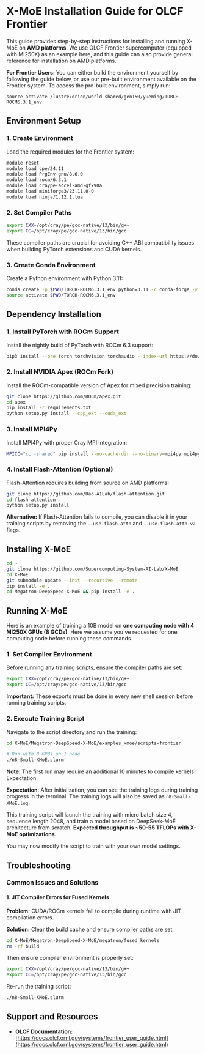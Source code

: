 # X-MoE Installation Guide for OLCF Frontier


This guide provides step-by-step instructions for installing and running X-MoE on **AMD platforms**. We use OLCF Frontier supercomputer (equipped with MI250X) as an example here, and this guide can also provide general reference for installation on AMD platforms.

**For Frontier Users**: You can either build the environment yourself by following the guide below, or use our pre-built environment available on the Frontier system. To access the pre-built environment, simply run:
```
source activate /lustre/orion/world-shared/gen150/yueming/TORCH-ROCM6.3.1_env
```

## Environment Setup

### 1. Create Environment

Load the required modules for the Frontier system:

```bash
module reset
module load cpe/24.11
module load PrgEnv-gnu/8.6.0
module load rocm/6.3.1
module load craype-accel-amd-gfx90a
module load miniforge3/23.11.0-0
module load ninja/1.12.1.lua
```

### 2. Set Compiler Paths

```bash
export CXX=/opt/cray/pe/gcc-native/13/bin/g++
export CC=/opt/cray/pe/gcc-native/13/bin/gcc
```

These compiler paths are crucial for avoiding C++ ABI compatibility issues when building PyTorch extensions and CUDA kernels.

### 3. Create Conda Environment

Create a Python environment with Python 3.11:

```bash
conda create -p $PWD/TORCH-ROCM6.3.1_env python=3.11 -c conda-forge -y
source activate $PWD/TORCH-ROCM6.3.1_env
```
## Dependency Installation

### 1. Install PyTorch with ROCm Support

Install the nightly build of PyTorch with ROCm 6.3 support:

```bash
pip3 install --pre torch torchvision torchaudio --index-url https://download.pytorch.org/whl/nightly/rocm6.3
```


### 2. Install NVIDIA Apex (ROCm Fork)

Install the ROCm-compatible version of Apex for mixed precision training:

```bash
git clone https://github.com/ROCm/apex.git
cd apex
pip install -r requirements.txt
python setup.py install --cpp_ext --cuda_ext
```


### 3. Install MPI4Py

Install MPI4Py with proper Cray MPI integration:

```bash
MPICC="cc -shared" pip install --no-cache-dir --no-binary=mpi4py mpi4py
```

### 4. Install Flash-Attention (Optional)

Flash-Attention requires building from source on AMD platforms:

```bash
git clone https://github.com/Dao-AILab/flash-attention.git
cd flash-attention
python setup.py install
```

**Alternative:** If Flash-Attention fails to compile, you can disable it in your training scripts by removing the `--use-flash-attn` and `--use-flash-attn-v2` flags.

## Installing X-MoE

```bash
cd ~
git clone https://github.com/Supercomputing-System-AI-Lab/X-MoE
cd X-MoE
git submodule update --init --recursive --remote
pip install -e .
cd Megatron-DeepSpeed-X-MoE && pip install -e .
```


## Running X-MoE

Here is an example of training a 10B model on **one computing node with 4 MI250X GPUs (8 GCDs)**. Here we assume you've requested for one computing node before running these commands.
### 1. Set Compiler Environment

Before running any training scripts, ensure the compiler paths are set:

```bash
export CXX=/opt/cray/pe/gcc-native/13/bin/g++
export CC=/opt/cray/pe/gcc-native/13/bin/gcc
```

**Important:** These exports must be done in every new shell session before running training scripts.

### 2. Execute Training Script



Navigate to the script directory and run the training:

```bash
cd X-MoE/Megatron-DeepSpeed-X-MoE/examples_xmoe/scripts-frontier

# Run with 8 GPUs on 1 node
./n8-Small-XMoE.slurm
```

**Note**: The first run may require an additional 10 minutes to compile kernels
Expectation:

**Expectation**:
After initialization, you can see the training logs during training progress in the terminal. The training logs will also be saved as `n8-Small-XMoE.log`.


This training script will launch the training with micro batch size 4, sequence length 2048, and train a model based on DeepSeek-MoE architecture from scratch. **Expected throughput is ~50-55 TFLOPs with X-MoE optimizations.**

You may now modify the script to train with your own model settings.


## Troubleshooting

### Common Issues and Solutions

#### 1. JIT Compiler Errors for Fused Kernels

**Problem:** CUDA/ROCm kernels fail to compile during runtime with JIT compilation errors.

**Solution:** Clear the build cache and ensure compiler paths are set:

```bash
cd X-MoE/Megatron-DeepSpeed-X-MoE/megatron/fused_kernels
rm -rf build
```

Then ensure compiler environment is properly set:

```bash
export CXX=/opt/cray/pe/gcc-native/13/bin/g++
export CC=/opt/cray/pe/gcc-native/13/bin/gcc
```

Re-run the training script:

```bash
./n8-Small-XMoE.slurm
```

## Support and Resources

- **OLCF Documentation:** [https://docs.olcf.ornl.gov/systems/frontier_user_guide.html](https://docs.olcf.ornl.gov/systems/frontier_user_guide.html)

